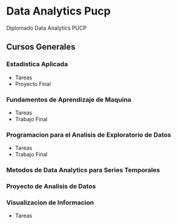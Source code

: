# Data Analytics Pucp 
Diplomado Data Analytics PUCP

## Cursos Generales

### Estadistica Aplicada
  * Tareas
  * Proyecto Final

### Fundamentos de Aprendizaje de Maquina
  * Tareas
  * Trabajo Final

### Programacion para el Analisis de Exploratorio de Datos
  * Tareas
  * Trabajo Final

### Metodos de Data Analytics para Series Temporales

### Proyecto de Analisis de Datos

### Visualizacion de Informacion
  * Tareas
